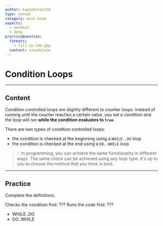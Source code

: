 ```yaml
---
author: kapnobatai136
type: normal
category: must-know
aspects:
  - workout
  - deep
practiceQuestion:
  formats:
    - fill-in-the-gap
  context: standalone
---
```


# Condition Loops


---

## Content

Condition controlled loops are slightly different to counter loops. Instead of running until the counter reaches a certain value, you set a condition and the loop will run **while the condition evaluates to `true`**.

There are two types of condition controlled loops:

- the condition is checked at the beginning using a `WHILE..DO` loop
- the condition is checked at the end using a `DO..WHILE` loop

> 💡 In programming, you can achieve the same functionality in different ways. The same check can be achieved using any loop type. It's up to you to choose the method that you think is best.


---

## Practice

Complete the definitions.

Checks the condition first: ???
Runs the code first: ???

- WHILE..DO
- DO..WHILE

